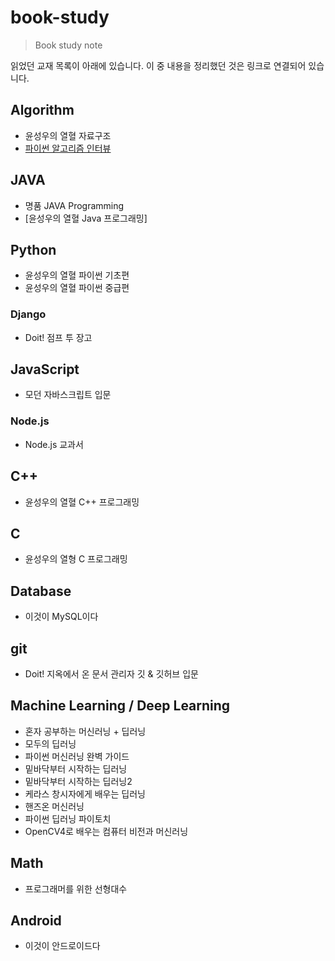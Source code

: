 # book-study

> Book study note

읽었던 교재 목록이 아래에 있습니다. 이 중 내용을 정리했던 것은 링크로 연결되어 있습니다.


## Algorithm

- 윤성우의 열혈 자료구조
- [파이썬 알고리즘 인터뷰](https://github.com/Cho-D-YoungRae/AlgorithmStudy/tree/main/leetcode)

## JAVA

- 명품 JAVA Programming
- [윤성우의 열혈 Java 프로그래밍]

## Python

- 윤성우의 열혈 파이썬 기초편
- 윤성우의 열혈 파이썬 중급편

### Django

- Doit! 점프 투 장고

## JavaScript

- 모던 자바스크립트 입문

### Node.js

- Node.js 교과서

## C++

- 윤성우의 열혈 C++ 프로그래밍

## C

- 윤성우의 열형 C 프로그래밍

## Database

- 이것이 MySQL이다

## git

- Doit! 지옥에서 온 문서 관리자 깃 & 깃허브 입문

## Machine Learning / Deep Learning

- 혼자 공부하는 머신러닝 + 딥러닝
- 모두의 딥러닝
- 파이썬 머신러닝 완벽 가이드
- 밑바닥부터 시작하는 딥러닝
- 밑바닥부터 시작하는 딥러닝2
- 케라스 창시자에게 배우는 딥러닝
- 핸즈온 머신러닝
- 파이썬 딥러닝 파이토치
- OpenCV4로 배우는 컴퓨터 비전과 머신러닝

## Math

- 프로그래머를 위한 선형대수

## Android

- 이것이 안드로이드다
